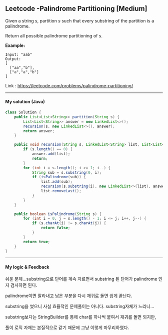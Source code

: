 ## Leetcode -Palindrome Partitioning [Medium]

Given a string *s*, partition *s* such that every substring of the partition is a palindrome.

Return all possible palindrome partitioning of *s*.

**Example:**

```
Input: "aab"
Output:
[
  ["aa","b"],
  ["a","a","b"]
]
```

Link : https://leetcode.com/problems/palindrome-partitioning/



---



#### My solution (Java)

```java
class Solution {
    public List<List<String>> partition(String s) {
        List<List<String>> answer = new LinkedList<>();
        recursion(s, new LinkedList<>(), answer);
        return answer;
    }

    public void recursion(String s, LinkedList<String> list, List<List<String>> answer) {
        if (s.length() == 0) {
            answer.add(list);
            return;
        }
        for (int i = s.length(); i >= 1; i--) {
            String sub = s.substring(0, i);
            if (isPalindrome(sub)) {
                list.add(sub);
                recursion(s.substring(i), new LinkedList<>(list), answer);
                list.removeLast();
            }
        }
    }

    public boolean isPalindrome(String s) {
        for (int i = 0, j = s.length() - 1; i <= j; i++, j--) {
            if (s.charAt(i) != s.charAt(j)) {
                return false;
            }
        }
        return true;
    }
}

```

---



#### My logic & Feedback

쉬운 문제...substring으로 단어를 계속 자르면서 substring 된 단어가 palindrome 인지 검사하면 된다.

palindrome이면 잘라내고 남은 부분을 다시 재귀로 돌면 쉽게 끝난다.

substring을 썼으니 사실 효율적인 문제풀이는 아니다. substring자체가 느리니...

substring보다는 StringBuilder를 통해 char를 하나씩 붙여서 재귀를 돌면 되지만, 

풀이 로직 자체는 본질적으로 같기 때문에 그냥 이렇게 마무리하였다. 
